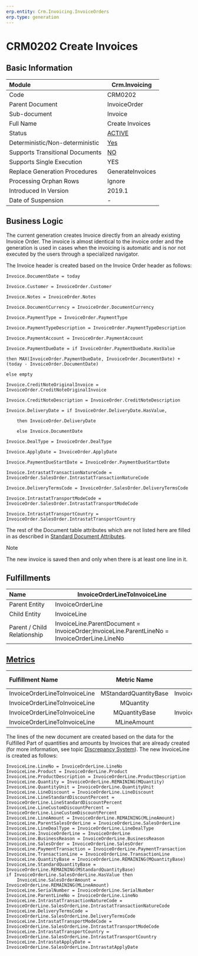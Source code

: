 ```yaml
---
erp.entity: Crm.Invoicing.InvoiceOrders
erp.type: generation
---
```


# CRM0202 Create Invoices

## Basic Information

| Module                          | Crm.Invoicing                                                |
| :------------------------------ | ------------------------------------------------------------ |
| Code                            | CRM0202                                                      |
| Parent Document                 | InvoiceOrder                                                 |
| Sub-document                    | Invoice                                                      |
| Full Name                       | Create Invoices                                              |
| Status                          | [ACTIVE](xref:generation-procedures-update)                  |
| Deterministic/Non-deterministic | [Yes](xref:deterministic-generations)                        |
| Supports Transitional Documents | [NO](xref:transitional-documents)                            |
| Supports Single Execution       | YES                                                          |
| Replace Generation Procedures   | GenerateInvoices	                                         |
| Processing Orphan Rows          | Ignore                                                       |
| Introduced In Version           | 2019.1                                                       |
| Date of Suspension              | -                                                            |

##  Business Logic

The current generation creates Invoice directly from an already existing Invoice Order. The invoice is almost identical to the invoice order and the generation is used in cases when the invoicing is automatic and is nor not executed by the users through a specialized navigator.

The Invoice header is created based on the Invoice Order header as follows:

```
Invoice.DocumentDate = today

Invoice.Customer = InvoiceOrder.Customer

Invoice.Notes = InvoiceOrder.Notes

Invoice.DocumentCurrency = InvoiceOrder.DocumentCurrency

Invoice.PaymentType = InvoiceOrder.PaymentType

Invoice.PaymentTypeDescription = InvoiceOrder.PaymentTypeDescription

Invoice.PaymentAccount = InvoiceOrder.PaymentAccount

Invoice.PaymentDueDate = if InvoiceOrder.PaymentDueDate.HasValue

then MAX(InvoiceOrder.PaymentDueDate, InvoiceOrder.DocumentDate) + (today - InvoiceOrder.DocumentDate)

else empty

Invoice.CreditNoteOriginalInvoice = InvoiceOrder.CreditNoteOriginalInvoice

Invoice.CreditNoteDescription = InvoiceOrder.CreditNoteDescription

Invoice.DeliveryDate = if InvoiceOrder.DeliveryDate.HasValue,

​    then InvoiceOrder.DeliveryDate

​    else Invoice.DocumentDate

Invoice.DealType = InvoiceOrder.DealType

Invoice.ApplyDate = InvoiceOrder.ApplyDate

Invoice.PaymentDueStartDate = InvoiceOrder.PaymentDueStartDate

Invoice.IntrastatTransactionNatureCode = InvoiceOrder.SalesOrder.IntrastatTransactionNatureCode

Invoice.DeliveryTermsCode = InvoiceOrder.SalesOrder.DeliveryTermsCode

Invoice.IntrastatTransportModeCode = InvoiceOrder.SalesOrder.IntrastatTransportModeCode

Invoice.IntrastatTransportCountry = InvoiceOrder.SalesOrder.IntrastatTransportCountry
```

The rest of the Document table attributes which are not listed here are filled in as described in [Standard Document Attributes](../reference/standard-document-attributes.md).

> [!Note]
> The new invoice is saved then and only when there is at least one line in it.

## Fulfillments

| Name                        | InvoiceOrderLineToInvoiceLine                                |
| :-------------------------- | ------------------------------------------------------------ |
| Parent Entity               | InvoiceOrderLine                                             |
| Child Entity                | InvoiceLine                                                  |
| Parent / Child Relationship | InvoiceLine.ParentDocument = InvoiceOrder;InvoiceLine.ParentLineNo = InvoiceOrderLine.LineNo |

## [Metrics](../reference/metrics.md)

| Fulfillment Name              |      Metric Name      |               Measurement Unit               | Parent Value                          | Child Value                       | New Record |
| :---------------------------- | :-------------------: | :------------------------------------------: | :------------------------------------ | :-------------------------------- | :--------- |
| InvoiceOrderLineToInvoiceLine | MStandardQuantityBase | InvoiceOrderLine.Product.BaseMeasurementUnit | InvoiceOrderLine.StandardQuantityBase | iInvoiceLine.StandardQuantityBase | YES        |
| InvoiceOrderLineToInvoiceLine |       MQuantity       |        InvoiceOrderLine.QuantityUnit         | InvoiceOrderLine.Quantity             | InvoiceLine.Quantity              | NO         |
| InvoiceOrderLineToInvoiceLine |     MQuantityBase     | InvoiceOrderLine.Product.BaseMeasurementUnit | InvoiceOrderLine.QuantityBase         | InvoiceLine.QuantityBase          | NO         |
| InvoiceOrderLineToInvoiceLine |      MLineAmount      |        InvoiceOrder.DocumentCurrency         | InvoiceOrderLine.LineAmount           | InvoiceLine.LineAmount            | YES        |

The lines of the new document are created based on the data for the Fulfilled Part of quantities and amounts by Invoices that are already created (for more information, see topic [Discrepancy System](../reference/discrepancy-system.md)).
The new InvoiceLine is created as follows:

```
InvoiceLine.LineNo = InvoiceOrderLine.LineNo
InvoiceLine.Product = InvoiceOrderLine.Product
InvoiceLine.ProductDescription = InvoiceOrderLine.ProductDescription
InvoiceLine.Quantity = InvoiceOrderLine.REMAINING(MQuantity)
InvoiceLine.QuantityUnit = InvoiceOrderLine.QuantityUnit
InvoiceLine.LineDiscount = InvoiceOrderLine.LineDiscount
InvoiceLine.LineStandardDiscountPercent = InvoiceOrderLine.LineStandardDiscountPercent
InvoiceLine.LineCustomDiscountPercent = InvoiceOrderLine.LineCustomDiscountPercent
InvoiceLine.LineAmount = InvoiceOrderLine.REMAINING(MLineAmount)
InvoiceLine.ParentSalesOrderLine = InvoiceOrderLine.SalesOrderLine
InvoiceLine.LineDealType = InvoiceOrderLine.LineDealType
InvoiceLine.InvoiceOrderLine = InvoiceOrderLine
InvoiceLine.BusinessReason = InvoiceOrderLine.BusinessReason
InvoiceLine.SalesOrder = InvoiceOrderLine.SalesOrder
InvoiceLine.PaymentTransaction = InvoiceOrderLine.PaymentTransaction
InvoiceLine.TransactionLine = InvoiceOrderLine.TransactionLine
InvoiceLine.QuantityBase = InvoiceOrderLine.REMAINING(MQuantityBase)
InvoiceLine.StandardQuantityBase = InvoiceOrderLine.REMAINING(MStandardQuantityBase)
if InvoiceOrderLine.SalesOrderLine.HasValue then
    InvoiceLine.SalesOrderAmount = InvoiceOrderLine.REMAINING(MLineAmount)
InvoiceLine.SerialNumber = InvoiceOrderLine.SerialNumber
InvoiceLine.ParentLineNo = InvoiceOrderLine.LineNo
InvoiceLine.IntrastatTransactionNatureCode = InvoiceOrderLine.SalesOrderLine.IntrastatTransactionNatureCode
InvoiceLine.DeliveryTermsCode = InvoiceOrderLine.SalesOrderLine.DeliveryTermsCode
InvoiceLine.IntrastatTransportModeCode = InvoiceOrderLine.SalesOrderLine.IntrastatTransportModeCode
InvoiceLine.IntrastatTransportCountry = InvoiceOrderLine.SalesOrderLine.IntrastatTransportCountry
InvoiceLine.IntrastatApplyDate = InvoiceOrderLine.SalesOrderLine.IntrastatApplyDate
```
